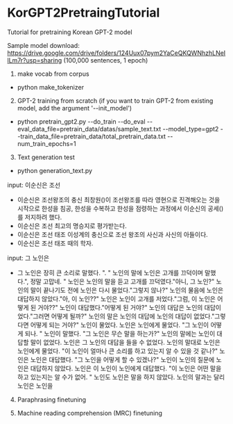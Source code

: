 # KorGPT2PretraingTutorial
Tutorial for pretraining Korean GPT-2 model

Sample model download: https://drive.google.com/drive/folders/124Uux07pym2YaCeQKQWNhzhLNeIlLm7r?usp=sharing
(100,000 sentences, 1 epoch) 

1. make vocab from corpus
- python make_tokenizer

2. GPT-2 training from scratch (if you want to train GPT-2 from existing model, add the argument '--init_model')
- python pretrain_gpt2.py --do_train --do_eval --eval_data_file=pretrain_data/datas/sample_text.txt --model_type=gpt2 --train_data_file=pretrain_data/total_pretrain_data.txt --num_train_epochs=1

3. Text generation test
- python generation_text.py

input: 이순신은 조선
- 이순신은 조선왕조의 충신 최창원(<unk><unk><unk>)이 조선왕조를 따라 영현으로 진격해오는 것을 시작으로 한성을 침공, 한성을 수복하고 한성을 점령하는 과정에서 이순신의 공세(<unk><unk>)를 저지하려 했다.
- 이순신은 조선 최고의 명승지로 평가받는다.
- 이순신은 조선 태조 이성계의 충신으로 조선 왕조의 사신과 사신의 아들이다.
- 이순신은 조선 태조 때의 학자.

input: 그 노인은
- 그 노인은 <unk>장히 큰 소리로 말했다. "<unk><unk>. " 노인의 말에 노인은 고개를 끄덕이며 말했다."<unk>, 정말 고맙네. " 노인은 노인의 말을 듣고 고개를 끄덕였다."아니, 그 노인?" 노인의 말이 끝나기도 전에 노인은 다시 물었다."그렇지 않나?" 노인의 물음에 노인은 대답하지 않았다."아, 이 노인??" 노인은 노인이 고개를 저었다."그럼, 이 노인은 어떻게 된 거야??" 노인이 대답했다."어떻게 된 거야?" 노인의 대답은 노인의 대답이었다."그러면 어떻게 될까?" 노인의 말은 노인의 대답에 노인의 대답이 없었다."그렇다면 어떻게 되는 거야?" 노인이 물었다. 노인은 노인에게 물었다. "그 노인이 어떻게 되나. " 노인이 말했다. "그 노인은 무슨 말을 하는가?" 노인의 말에는 노인이 대답할 말이 없었다. 노인은 그 노인의 대답을 들을 수 없었다. 노인의 말대로 노인은 노인에게 물었다. "이 노인이 얼마나 큰 소리를 하고 있는지 알 수 있을 것 같나?" 노인은 노인은 대답했다. "그 노인을 어떻게 할 수 있겠나?" 노인이 노인의 질문에 노인은 대답하지 않았다. 노인은 이 노인이 노인에게 대답했다. "이 노인은 어떤 말을 하고 있는지는 알 수가 없어. " 노인도 노인은 말을 하지 않았다. 노인의 말과는 달리 노인은 노인을

4. Paraphrasing finetuning

5. Machine reading comprehension (MRC) finetuning








